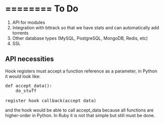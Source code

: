 ========
To Do
========

1. API for modules
2. Integration with bttrack so that we have stats and can automatically add torrents
3. Other database types (MySQL, PostgreSQL, MongoDB, Redis, etc)
4. SSL


## API necessities

Hook registers must accept a function reference as a parameter, in Python it would look like:
<pre>
def accept_data():
	do_stuff

register_hook_callback(accept_data)
</pre>

and the hook would be able to call accept_data because all functions are higher-order in Python. In Ruby it is not that simple but still must be done.
